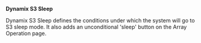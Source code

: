 **Dynamix S3 Sleep**

Dynamix S3 Sleep defines the conditions under which the system will go to S3 sleep mode. It also adds an unconditional 'sleep' button on the Array Operation page.
